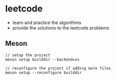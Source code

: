 # leetcode

- learn and practice the algorithms
- provide the solutions to the leetcode problems


## Meson

```
// setup the project
meson setup builddir --backend=vs

// reconfigure the project if adding more files
meson setup --reconfigure builddir
```
